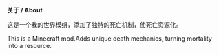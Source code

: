 **关于 / About**

这是一个我的世界模组，添加了独特的死亡机制，使死亡资源化。

This is a Minecraft mod.Adds unique death mechanics, turning mortality into a resource.
